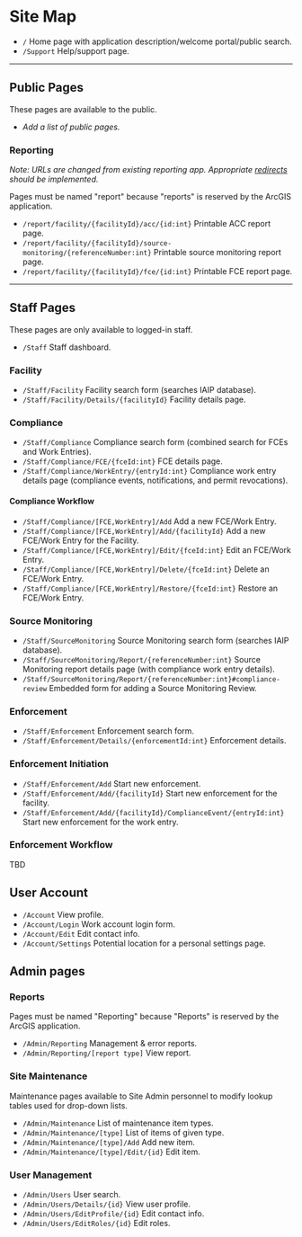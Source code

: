 # Site Map

* `/` Home page with application description/welcome portal/public search.
* `/Support` Help/support page.

---

## Public Pages

These pages are available to the public.

* *Add a list of public pages.*

### Reporting

*Note: URLs are changed from existing reporting app. Appropriate [redirects](Redirects.md) should be implemented.*

Pages must be named "report" because "reports" is reserved by the ArcGIS application.

* `/report/facility/{facilityId}/acc/{id:int}` Printable ACC report page.
* `/report/facility/{facilityId}/source-monitoring/{referenceNumber:int}` Printable source monitoring report page.
* `/report/facility/{facilityId}/fce/{id:int}` Printable FCE report page.

---

## Staff Pages

These pages are only available to logged-in staff.

* `/Staff` Staff dashboard.

### Facility

* `/Staff/Facility` Facility search form (searches IAIP database).
* `/Staff/Facility/Details/{facilityId}` Facility details page.

### Compliance

* `/Staff/Compliance` Compliance search form (combined search for FCEs and Work Entries).
* `/Staff/Compliance/FCE/{fceId:int}` FCE details page.
* `/Staff/Compliance/WorkEntry/{entryId:int}` Compliance work entry details page (compliance events, notifications, and
  permit revocations).

#### Compliance Workflow

* `/Staff/Compliance/[FCE,WorkEntry]/Add` Add a new FCE/Work Entry.
* `/Staff/Compliance/[FCE,WorkEntry]/Add/{facilityId}` Add a new FCE/Work Entry for the Facility.
* `/Staff/Compliance/[FCE,WorkEntry]/Edit/{fceId:int}` Edit an FCE/Work Entry.
* `/Staff/Compliance/[FCE,WorkEntry]/Delete/{fceId:int}` Delete an FCE/Work Entry.
* `/Staff/Compliance/[FCE,WorkEntry]/Restore/{fceId:int}` Restore an FCE/Work Entry.

### Source Monitoring

* `/Staff/SourceMonitoring` Source Monitoring search form (searches IAIP database).
* `/Staff/SourceMonitoring/Report/{referenceNumber:int}` Source Monitoring report details page (with compliance work
  entry details).
* `/Staff/SourceMonitoring/Report/{referenceNumber:int}#compliance-review` Embedded form for adding a Source Monitoring
  Review.

### Enforcement

* `/Staff/Enforcement` Enforcement search form.
* `/Staff/Enforcement/Details/{enforcementId:int}` Enforcement details.

### Enforcement Initiation

* `/Staff/Enforcement/Add` Start new enforcement.
* `/Staff/Enforcement/Add/{facilityId}` Start new enforcement for the facility.
* `/Staff/Enforcement/Add/{facilityId}/ComplianceEvent/{entryId:int}` Start new enforcement for the work entry.

### Enforcement Workflow

TBD

## User Account

* `/Account` View profile.
* `/Account/Login` Work account login form.
* `/Account/Edit` Edit contact info.
* `/Account/Settings` Potential location for a personal settings page.

## Admin pages

### Reports

Pages must be named "Reporting" because "Reports" is reserved by the ArcGIS application.

* `/Admin/Reporting` Management & error reports.
* `/Admin/Reporting/[report type]` View report.

### Site Maintenance

Maintenance pages available to Site Admin personnel to modify lookup tables used for drop-down lists.

* `/Admin/Maintenance` List of maintenance item types.
* `/Admin/Maintenance/[type]` List of items of given type.
* `/Admin/Maintenance/[type]/Add` Add new item.
* `/Admin/Maintenance/[type]/Edit/{id}` Edit item.

### User Management

* `/Admin/Users` User search.
* `/Admin/Users/Details/{id}` View user profile.
* `/Admin/Users/EditProfile/{id}` Edit contact info.
* `/Admin/Users/EditRoles/{id}` Edit roles.
